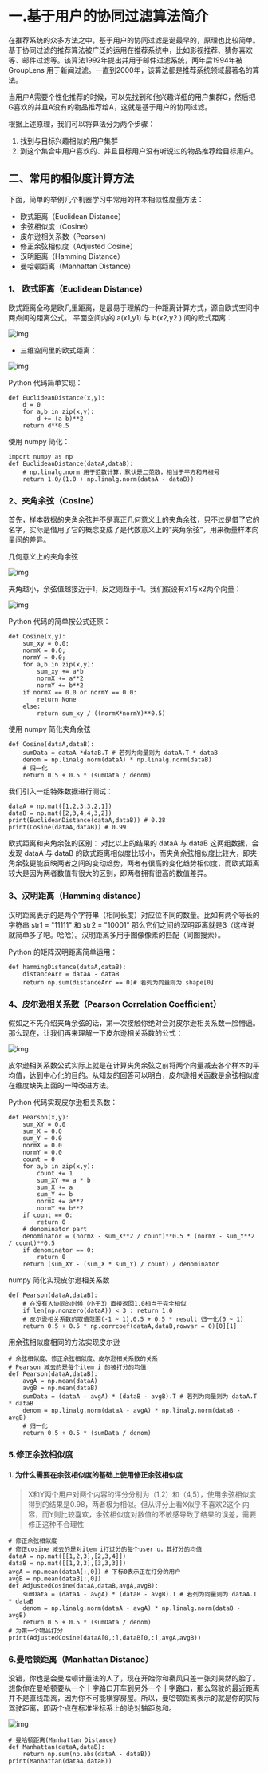 # 一.基于用户的协同过滤算法简介
在推荐系统的众多方法之中，基于用户的协同过滤是诞最早的，原理也比较简单。基于协同过滤的推荐算法被广泛的运用在推荐系统中，比如影视推荐、猜你喜欢等、邮件过滤等。该算法1992年提出并用于邮件过滤系统，两年后1994年被 GroupLens 用于新闻过滤。一直到2000年，该算法都是推荐系统领域最著名的算法。

当用户A需要个性化推荐的时候，可以先找到和他兴趣详细的用户集群G，然后把G喜欢的并且A没有的物品推荐给A，这就是基于用户的协同过滤。

根据上述原理，我们可以将算法分为两个步骤：

 1. 找到与目标兴趣相似的用户集群
 2. 到这个集合中用户喜欢的、并且目标用户没有听说过的物品推荐给目标用户。

## 二、常用的相似度计算方法
下面，简单的举例几个机器学习中常用的样本相似性度量方法：

- 欧式距离（Euclidean Distance）
- 余弦相似度（Cosine）
- 皮尔逊相关系数（Pearson）
- 修正余弦相似度（Adjusted Cosine）
- 汉明距离（Hamming Distance）
- 曼哈顿距离（Manhattan Distance）
 
### 1、 欧式距离（Euclidean Distance）
欧式距离全称是欧几里距离，是最易于理解的一种距离计算方式，源自欧式空间中两点间的距离公式。
平面空间内的  a(x1,y1) 与  b(x2,y2 ) 间的欧式距离：  

![img](image/3.png)

- 三维空间里的欧式距离：  

![img](image/4.png) 

Python 代码简单实现：

    def EuclideanDistance(x,y):
        d = 0
        for a,b in zip(x,y):
            d += (a-b)**2
        return d**0.5

使用 numpy 简化：

    import numpy as np
    def EuclideanDistance(dataA,dataB):
        # np.linalg.norm 用于范数计算，默认是二范数，相当于平方和开根号
        return 1.0/(1.0 + np.linalg.norm(dataA - dataB))

### 2、夹角余弦（Cosine）
首先，样本数据的夹角余弦并不是真正几何意义上的夹角余弦，只不过是借了它的名字，实际是借用了它的概念变成了是代数意义上的“夹角余弦”，用来衡量样本向量间的差异。

几何意义上的夹角余弦  

![img](image/5.jpg)  

夹角越小，余弦值越接近于1，反之则趋于-1。我们假设有x1与x2两个向量：

![img](image/2.png)

Python 代码的简单按公式还原：

    def Cosine(x,y):
        sum_xy = 0.0;  
        normX = 0.0;  
        normY = 0.0;  
        for a,b in zip(x,y):  
            sum_xy += a*b  
            normX += a**2  
            normY += b**2  
        if normX == 0.0 or normY == 0.0:  
            return None  
        else:  
            return sum_xy / ((normX*normY)**0.5)  

使用 numpy 简化夹角余弦
  
    def Cosine(dataA,dataB):
        sumData = dataA *dataB.T # 若列为向量则为 dataA.T * dataB
        denom = np.linalg.norm(dataA) * np.linalg.norm(dataB)
        # 归一化
        return 0.5 + 0.5 * (sumData / denom)

 
我们引入一组特殊数据进行测试：

    dataA = np.mat([1,2,3,3,2,1])
    dataB = np.mat([2,3,4,4,3,2])
    print(EuclideanDistance(dataA,dataB)) # 0.28
    print(Cosine(dataA,dataB)) # 0.99

欧式距离和夹角余弦的区别：
对比以上的结果的 dataA 与 dataB 这两组数据，会发现 dataA 与 dataB 的欧式距离相似度比较小，而夹角余弦相似度比较大，即夹角余弦更能反映两者之间的变动趋势，两者有很高的变化趋势相似度，而欧式距离较大是因为两者数值有很大的区别，即两者拥有很高的数值差异。

### 3、汉明距离（Hamming distance）
汉明距离表示的是两个字符串（相同长度）对应位不同的数量。比如有两个等长的字符串 str1 = "11111" 和 str2 = "10001" 那么它们之间的汉明距离就是3（这样说就简单多了吧。哈哈）。汉明距离多用于图像像素的匹配（同图搜索）。

Python 的矩阵汉明距离简单运用：

    def hammingDistance(dataA,dataB):
        distanceArr = dataA - dataB
        return np.sum(distanceArr == 0)# 若列为向量则为 shape[0]

### 4、皮尔逊相关系数（Pearson Correlation Coefficient）
假如之不先介绍夹角余弦的话，第一次接触你绝对会对皮尔逊相关系数一脸懵逼。那么现在，让我们再来理解一下皮尔逊相关系数的公式：  

![img](image/1.png)  


皮尔逊相关系数公式实际上就是在计算夹角余弦之前将两个向量减去各个样本的平均值，达到中心化的目的。从知友的回答可以明白，皮尔逊相关函数是余弦相似度在维度缺失上面的一种改进方法。

Python 代码实现皮尔逊相关系数：

    def Pearson(x,y):
        sum_XY = 0.0
        sum_X = 0.0
        sum_Y = 0.0
        normX = 0.0
        normY = 0.0
        count = 0
        for a,b in zip(x,y):
            count += 1
            sum_XY += a * b
            sum_X += a
            sum_Y += b
            normX += a**2
            normY += b**2
        if count == 0:
            return 0
        # denominator part
        denominator = (normX - sum_X**2 / count)**0.5 * (normY - sum_Y**2 / count)**0.5
        if denominator == 0:
            return 0
        return (sum_XY - (sum_X * sum_Y) / count) / denominator

numpy 简化实现皮尔逊相关系数

    def Pearson(dataA,dataB):
        # 在没有人协同的时候（小于3）直接返回1.0相当于完全相似
        if len(np.nonzero(dataA)) < 3 : return 1.0
        # 皮尔逊相关系数的取值范围(-1 ~ 1),0.5 + 0.5 * result 归一化(0 ~ 1)
        return 0.5 + 0.5 * np.corrcoef(dataA,dataB,rowvar = 0)[0][1]

用余弦相似度相同的方法实现皮尔逊

    # 余弦相似度、修正余弦相似度、皮尔逊相关系数的关系
    # Pearson 减去的是每个item i 的被打分的均值
    def Pearson(dataA,dataB):
        avgA = np.mean(dataA)
        avgB = np.mean(dataB)
        sumData = (dataA - avgA) * (dataB - avgB).T # 若列为向量则为 dataA.T * dataB
        denom = np.linalg.norm(dataA - avgA) * np.linalg.norm(dataB - avgB)
        # 归一化
        return 0.5 + 0.5 * (sumData / denom)
  
### 5.修正余弦相似度
#### 1. 为什么需要在余弦相似度的基础上使用修正余弦相似度
> X和Y两个用户对两个内容的评分分别为（1,2）和（4,5），使用余弦相似度得到的结果是0.98，两者极为相似。但从评分上看X似乎不喜欢2这个 内容，而Y则比较喜欢，余弦相似度对数值的不敏感导致了结果的误差，需要修正这种不合理性  

    # 修正余弦相似度
    # 修正cosine 减去的是对item i打过分的每个user u，其打分的均值
    dataA = np.mat([[1,2,3],[2,3,4]])
    dataB = np.mat([[1,2,3],[3,3,3]])
    avgA = np.mean(dataA[:,0]) # 下标0表示正在打分的用户
    avgB = np.mean(dataB[:,0])
    def AdjustedCosine(dataA,dataB,avgA,avgB):
        sumData = (dataA - avgA) * (dataB - avgB).T # 若列为向量则为 dataA.T * dataB
        denom = np.linalg.norm(dataA - avgA) * np.linalg.norm(dataB - avgB)
        return 0.5 + 0.5 * (sumData / denom)
    # 为第一个物品打分
    print(AdjustedCosine(dataA[0,:],dataB[0,:],avgA,avgB))
### 6.曼哈顿距离（Manhattan Distance）
没错，你也是会曼哈顿计量法的人了，现在开始你和秦风只差一张刘昊然的脸了。想象你在曼哈顿要从一个十字路口开车到另外一个十字路口，那么驾驶的最近距离并不是直线距离，因为你不可能横穿房屋。所以，曼哈顿距离表示的就是你的实际驾驶距离，即两个点在标准坐标系上的绝对轴距总和。  

![img](image/6.jpg)  


    # 曼哈顿距离(Manhattan Distance)
    def Manhattan(dataA,dataB):
        return np.sum(np.abs(dataA - dataB))
    print(Manhattan(dataA,dataB))
